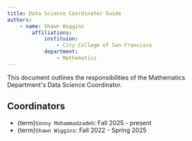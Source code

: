 ```yaml
---
title: Data Science Coordinator Guide
authors:
    - name: Shawn Wiggins
        affiliations:
            instituion:
                - City College of San Francisco
            department:
                - Mathematics
---
```

  
 This document outlines the responsibilities of the Mathematics Department's Data Science Coordinator.

## Coordinators
- {term}`Sonny Mohammadzadeh`: Fall 2025 - present
- {term}`Shawn Wiggins`:  Fall 2022 - Spring 2025